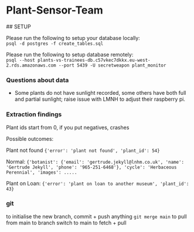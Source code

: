 # Plant-Sensor-Team


## SETUP

Please run the following to setup your database locally:  \
`psql -d postgres -f create_tables.sql`

Please run the following to setup database remotely:  \
`psql --host plants-vs-trainees-db.c57vkec7dkkx.eu-west-2.rds.amazonaws.com --port 5439 -U secretweapon plant_monitor`

### Questions about data

- Some plants do not have sunlight recorded, some others have both full and partial sunlight; raise issue with LMNH to adjust their raspberry pi.

### Extraction findings

Plant ids start from 0, if you put negatives, crashes

Possible outcomes:

Plant not found
`{'error': 'plant not found', 'plant_id': 54}`

Normal:
`{'botanist': {'email': 'gertrude.jekyll@lnhm.co.uk', 'name': 'Gertrude Jekyll', 'phone': '965-251-6468'}, 'cycle': 'Herbaceous Perennial', 'images': ..... `

Plant on Loan:
`{'error': 'plant on loan to another museum', 'plant_id': 43}`

### git

to initialise the new branch, commit + push anything
`git merge main` to pull from main to branch
switch to main to fetch + pull
